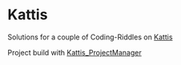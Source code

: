 # Kattis
Solutions for a couple of Coding-Riddles on [Kattis](https://open.kattis.com)

Project build with [Kattis_ProjectManager](https://github.com/Charontid/Kattis_ProjectBuilder)
